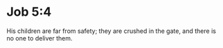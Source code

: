# Job 5:4

His children are far from safety; they are crushed in the gate, and there is no one to deliver them.
